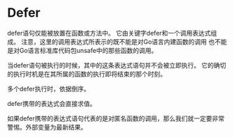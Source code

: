# Defer

defer语句仅能被放置在函数或方法中。
它由关键字defer和一个调用表达式组成。
注意，这里的调用表达式所表示的既不能是对Go语言内建函数的调用
也不能是对Go语言标准库代码包unsafe中的那些函数的调用。

当defer语句被执行的时候，其中的这条表达式语句并不会被立即执行。
它的确切的执行时机是在其所属的函数的执行即将结束的那个时刻。

多个defer执行时，依据倒序。

defer携带的表达式会直接求值。

如果defer携带的表达式语句代表的是对匿名函数的调用，那么我们就一定要非常警惕。外部变量为最新结果。

